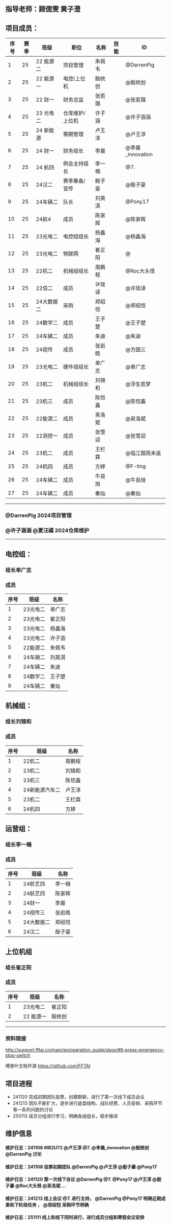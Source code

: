  ## 指导老师：顾偲雯  黄子澄  

 ## 项目成员：
|序号 |赛季 |班级 |职位 | 名称  | 技能  |   ID   |
|---|---|---|---|---|---|---|
| 1 | 25  | 22 能源二   | 项目管理          | 朱佩韦  || @DarrenPig |
| 2 | 25  | 22 能源一   | 电控/上位机       | 殷统创  || @殷统创 |
| 3 | 25  | 22 财一     | 财务总监          | 张若璐  || @张若璐 |
| 4 | 25  | 23 光电二   | 仓库维护/上位机    |  许子涵 || @许子涵涵 |
| 5 | 25  | 24 新能源   | 赛期管理          | 卢王淳   || @卢王淳 |
| 6 | 25  | 24 财一     | 财务组长          | 李晨    || @李晨_innovation |
| 7 | 25  | 24 航四     | 例会主持组长      | 李一楠 || @7. |
| 8 | 25  | 24汉二      | 赛季筹备/宣传     | 殷子豪  || @殷子豪 |
| 9 | 25  | 24车辆二    | 队长              | 刘英淇 || @Pony17 |
|10 | 25  | 24航4       | 成员             | 陈家辉 || @陈家辉 |
|11 | 25  | 23光电二    | 电控组组长        | 杨鑫海 || @杨鑫海 |
|12 | 25  | 23光电二    | 物联网            | 崔正阳 ||@|
|13 | 25  | 22机二      | 机械组组长        | 周鹏程 || @Roc大头怪 |
|14 | 25  | 22信二      | 成员             | 许珑译 ||@许珑译|
|15 | 25  | 24大数据二  | 采购             | 郑绍恺 || @郑绍恺 |
|16 | 25  | 24数学二    | 成员             | 王子楚 || @王子楚 |
|17 | 25  | 24车辆二    | 成员             | 朱迪 || @朱迪 |
|18 | 25  | 24视传      | 成员             | 张岩皓 || @方圆三 |
|19 | 25  | 23光电二    | 硬件组组长        |单广志  || @单广志 |
|20 | 25  | 23机二      | 机械组组长        |刘锦和  || @浮生若梦 |
|21 | 25  | 23机三      | 成员             | 陈恺鑫 || @陈恺鑫 |
|22 | 25  | 22能源二    | 成员             | 吴洛斌 | | @吴洛斌 |
|23 | 25  | 22测控一    | 成员             | 张雪迎 ||@张雪迎|
|24 | 25  | 23机二      | 成员             | 王栏霖 || @临江踏雨未返 |
|25 | 25  | 24机四      | 成员             | 方婷 || @F-ting |
|26 | 25  |24车辆二     | 成员             |牛良旭|| @牛良旭 |
|27 | 25  |24车辆二     | 成员             |秦灿 || @秦灿 |
---

### @DarrenPig 2024项目管理

### @许子涵涵 @夏汪禧 2024仓库维护
---
## 电控组：
### 组长单广志 
### 成员
|序号 |班级 | 名称  | 
|---|---|---|
| 1 |23光电二|单广志|
| 2 |23光电二|崔正阳|
| 3 |23光电二|杨鑫海|
| 4 |23光电二|许子涵|
| 5 |22能源二|朱佩韦|
| 6 |24车辆二|刘英淇|
| 7 |24车辆二|朱迪|
| 8 |24数学二|王子楚|
| 9 |24车辆二|秦灿|
## 机械组：
### 组长刘锦和
### 成员
|序号 |班级 | 名称  | 
|---|---|---|
| 1 |22机二|周鹏程|
| 2 |23机二|刘锦和|
| 3 |23机三|陈恺鑫|
| 4 |24新能源汽车二|卢王淳|
| 5 | 23机二   |王栏霖 |
| 6 | 24机四   |方婷 |
## 运营组：
### 组长李一楠 
### 成员
|序号 |班级 | 名称  | 
|---|---|---|
| 1 |24航艺四|李一楠|
| 2 |24航艺四|陈家辉|
| 3 |24财一|李晨|
| 4 |24视传三|张岩皓|
| 5 |24大数据二|郑绍恺|
| 6 |24汉二|殷子豪|
## 上位机组
### 组长崔正阳
### 成员
|序号 |班级 | 名称  | 
|---|---|---|
| 1 |23光电二|崔正阳|
| 2 |22 能源一|殷统创|
---

<p align="left"> 
<div align="left">
</p>

### 资料链接
http://support.fftai.cn/main/en/operation_guide/xbox/#8-press-emergency-stop-switch

傅里叶文档开源
https://github.com/FFTAI

## 项目进程

- 241120 完成初期团队投票，创建群聊，进行了第一次线下成员会议
- 241213 团队不断扩大，逐步进行底盘结构、战队经费、人员安排、采购环节等一系列问题的讨论
- 250113 成员分组进行学习，明确各组组长，稳步推进
## 维护信息

#### 维护日志：241108 #IB2U72  @卢王淳  @7.  @李晨_innovation  @殷统创  @DarrenPig 讨论
#### 维护日志：241108 投票初期团队 @DarrenPig  @卢王淳  @殷子豪  @Pony17 
#### 维护日志：241120 第一次线下会议 @DarrenPig @7. @Pony17 @卢王淳 @殷子豪 @Roc大头怪  @吴洛斌 ...
#### 维护日志：241213 线上会议 @7. 进行主持， @DarrenPig  @Pony17 明确近期成果和下阶段任务 ， @郑绍恺 采购环节明确
#### 维护日志：251111 线上和线下同时进行，进行成员分组和寒假会议安排